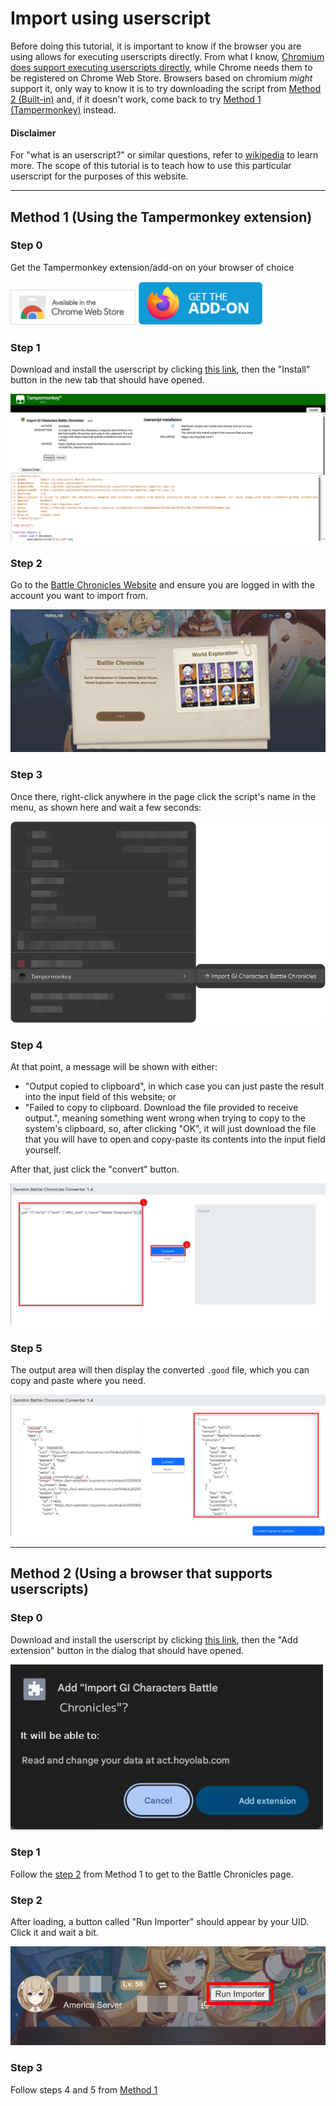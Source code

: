 # Import using userscript

Before doing this tutorial, it is important to know if the browser you are using
allows for executing userscripts directly. From what I know,
[Chromium does support executing userscripts directly](https://www.chromium.org/developers/design-documents/user-scripts/),
while Chrome needs them to be registered on Chrome Web Store. Browsers based
on chromium *might* support it, only way to know it is to try downloading the
script from <a target="_self" href="#method-2">Method 2 (Built-in)</a> and, if
it doesn't work, come back to try <a target="_self" href="#method-1">Method 1
(Tampermonkey)</a> instead.

<div class="card">
  <h4 class="card-header">Disclaimer</h4>
  <div class="card-body">
    For "what is an userscript?" or similar questions, refer to
    <a href="https://wikipedia.org/wiki/Userscript">wikipedia</a> to learn
    more. The scope of this tutorial is to teach how to use this particular
    userscript for the purposes of this website.
  </div>
</div>

---

## <a name="method-1"/>Method 1 (Using the Tampermonkey extension)

### Step 0

Get the Tampermonkey extension/add-on on your browser of choice

[<img style="width:200px;" alt="chrome web store link" src="doc/chrome-webstore.png">](https://chromewebstore.google.com/detail/dhdgffkkebhmkfjojejmpbldmpobfkfo)
[<img style="width:200px;" alt="firefox addon store link" src="doc/firefox-browser-addons.png">](https://addons.mozilla.org/en-US/firefox/addon/tampermonkey)

### Step 1

Download and install the userscript by clicking
[this link](https://github.com/kazmath/battlechronicles-converter/raw/main/bc_importer.user.js),
then the "Install" button in the new tab that should have opened.

![Step 1](doc/script_m1_step1.png)

### <a name="reference-1"/>Step 2

Go to the
[Battle Chronicles Website](https://act.hoyolab.com/app/community-game-records-sea/index.html)
and ensure you are logged in with the account you want to import from.

![Battle Chronicles page](doc/manual_step0.png)

### Step 3

Once there, right-click anywhere in the page click the script's name in the
menu, as shown here and wait a few seconds:

<img style="width:600px;" alt="Context Menu" src="doc/script_m1_step3.png">

### Step 4

At that point, a message will be shown with either:

- "Output copied to clipboard", in which case you can just paste the result into
the input field of this website; or
- "Failed to copy to clipboard. Download the file provided to receive output.",
meaning something went wrong when trying to copy to the system's clipboard, so,
after clicking "OK", it will just download the file that you will have to open
and copy-paste its contents into the input field yourself.

After that, just click the "convert" button.

![Step 6](doc/manual_step5.png)

### Step 5

The output area will then display the converted `.good` file, which you can copy
and paste where you need.

![Step 7](doc/manual_step6.png)

---

## <a name="method-2"/>Method 2 (Using a browser that supports userscripts)

### Step 0

Download and install the userscript by clicking
[this link](https://github.com/kazmath/battlechronicles-converter/raw/main/bc_importer_alt.user.js),
then the "Add extension" button in the dialog that should have opened.

<img style="width:500px;" alt="Add extension" src="doc/script_m2_step0.png"/>

### Step 1

Follow the <a target="_self" href="#reference-1">step 2</a> from Method 1 to
get to the Battle Chronicles page.

### Step 2

After loading, a button called "Run Importer" should appear by your UID. Click
it and wait a bit.

![Run Importer button](doc/script_m2_step2.png)

### Step 3

Follow steps 4 and 5 from <a target="_self" href="#method-1">Method 1</a>
